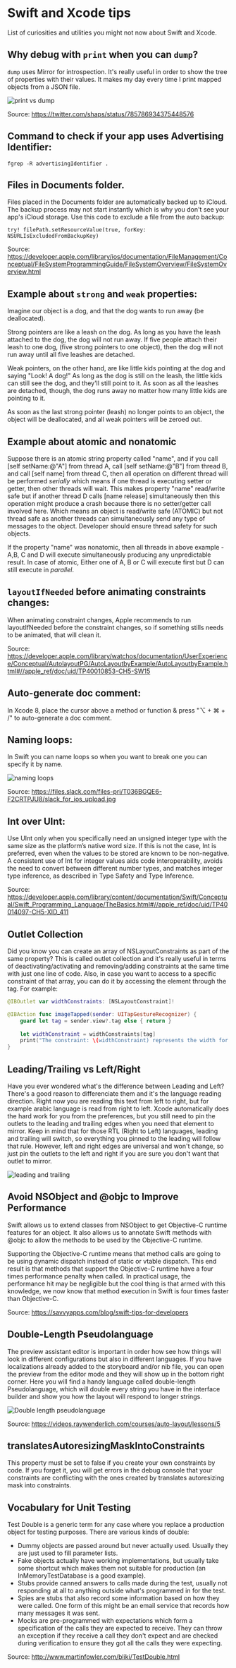 # Swift and Xcode tips

List of curiosities and utilities you might not now about Swift and Xcode.

## Why debug with `print` when you can `dump`?

`dump` uses Mirror for introspection. It's really useful in order to show the tree of properties with their values. It makes my day every time I print mapped objects from a JSON file.

![print vs dump](Dump.png)

Source: https://twitter.com/shaps/status/785786934375448576

## Command to check if your app uses Advertising Identifier:

``fgrep -R advertisingIdentifier .``

## Files in Documents folder.

Files placed in the Documents folder are automatically backed up to iCloud.
The backup process may not start instantly which is why you don't see your app's iCloud storage.
Use this code to exclude a file from the auto backup:

``try! filePath.setResourceValue(true, forKey: NSURLIsExcludedFromBackupKey)``

Source: https://developer.apple.com/library/ios/documentation/FileManagement/Conceptual/FileSystemProgrammingGuide/FileSystemOverview/FileSystemOverview.html

## Example about `strong` and `weak` properties:

Imagine our object is a dog, and that the dog wants to run away (be deallocated).

Strong pointers are like a leash on the dog. As long as you have the leash attached to the dog, the dog will not run away. If five people attach their leash to one dog, (five strong pointers to one object), then the dog will not run away until all five leashes are detached.

Weak pointers, on the other hand, are like little kids pointing at the dog and saying "Look! A dog!" As long as the dog is still on the leash, the little kids can still see the dog, and they'll still point to it. As soon as all the leashes are detached, though, the dog runs away no matter how many little kids are pointing to it.

As soon as the last strong pointer (leash) no longer points to an object, the object will be deallocated, and all weak pointers will be zeroed out.

## Example about atomic and nonatomic

Suppose there is an atomic string property called "name", and if you call [self setName:@"A"] from thread A, call [self setName:@"B"] from thread B, and call [self name] from thread C, then all operation on different thread will be performed *serially* which means if one thread is executing setter or getter, then other threads will wait. This makes property "name" read/write safe but if another thread D calls [name release] simultaneously then this operation might produce a crash because there is no setter/getter call involved here. Which means an object is read/write safe (ATOMIC) but not thread safe as another threads can simultaneously send any type of messages to the object. Developer should ensure thread safety for such objects.

If the property "name" was nonatomic, then all threads in above example - A,B, C and D will execute simultaneously producing any unpredictable result. In case of atomic, Either one of A, B or C will execute first but D can still execute in *parallel*.

## ``layoutIfNeeded`` before animating constraints changes:

When animating constraint changes, Apple recommends to run layoutIfNeeded before the constraint changes, so if something stills needs to be animated, that will clean it.

Source: https://developer.apple.com/library/watchos/documentation/UserExperience/Conceptual/AutolayoutPG/AutoLayoutbyExample/AutoLayoutbyExample.html#//apple_ref/doc/uid/TP40010853-CH5-SW15

## Auto-generate doc comment:

In Xcode 8, place the cursor above a method or function & press "⌥ + ⌘ + /" to auto-generate a doc comment.

## Naming loops:

In Swift you can name loops so when you want to break one you can specify it by name.

![naming loops](NamingLoops.jpg)

Source: https://files.slack.com/files-pri/T036BGQE6-F2CRTPJU8/slack_for_ios_upload.jpg

## Int over UInt:

Use UInt only when you specifically need an unsigned integer type with the same size as the platform’s native word size. If this is not the case, Int is preferred, even when the values to be stored are known to be non-negative. A consistent use of Int for integer values aids code interoperability, avoids the need to convert between different number types, and matches integer type inference, as described in Type Safety and Type Inference.

Source: https://developer.apple.com/library/content/documentation/Swift/Conceptual/Swift_Programming_Language/TheBasics.html#//apple_ref/doc/uid/TP40014097-CH5-XID_411

## Outlet Collection

Did you know you can create an array of NSLayoutConstraints as part of the same property? This is called outlet collection and it's really useful in terms of deactivating/activating and removing/adding constraints at the same time with just one line of code. Also, in case you want to access to a specific constraint of that array, you can do it by accessing the element through the tag. For example:

```swift
@IBOutlet var widthConstraints: [NSLayoutConstraint]!

@IBAction func imageTapped(sender: UITapGestureRecognizer) {
    guard let tag = sender.view?.tag else { return }
    
    let widthConstraint = widthConstraints[tag]
    print("The constraint: \(widthConstraint) represents the width for the outlet referenced by the tag \(tag)")
}
```

## Leading/Trailing vs Left/Right

Have you ever wondered what's the difference between Leading and Left? There's a good reason to differenciate them and it's the language reading direction. Right now you are reading this text from left to right, but for example arabic language is read from right to left. Xcode automatically does the hard work for you from the preferences, but you still need to pin the outlets to the leading and trailing edges when you need that element to mirror. Keep in mind that for those RTL (Right to Left) languages, leading and trailing will switch, so everything you pinned to the leading will follow that rule. However, left and right edges are universal and won't change, so just pin the outlets to the left and right if you are sure you don't want that outlet to mirror.

![leading and trailing](Leading&Trailing.png)

## Avoid NSObject and @objc to Improve Performance

Swift allows us to extend classes from NSObject to get Objective-C runtime features for an object. It also allows us to annotate Swift methods with @objc to allow the methods to be used by the Objective-C runtime.

Supporting the Objective-C runtime means that method calls are going to be using dynamic dispatch instead of static or vtable dispatch. This end result is that methods that support the Objective-C runtime have a four times performance penalty when called. In practical usage, the performance hit may be negligible but the cool thing is that armed with this knowledge, we now know that method execution in Swift is four times faster than Objective-C.

Source: https://savvyapps.com/blog/swift-tips-for-developers

## Double-Length Pseudolanguage

The preview assistant editor is important in order how see how things will look in different configurations but also in different languages. If you have localizations already added to the storyboard and/or nib file, you can open the preview from the editor mode and they will show up in the bottom right corner. Here you will find a handy language called double-length Pseudolanguage, which will double every string you have in the interface builder and show you how the layout will respond to longer strings.

![Double length pseudolanguage](DoublePseudolanguage.png)

Source: https://videos.raywenderlich.com/courses/auto-layout/lessons/5

## translatesAutoresizingMaskIntoConstraints

This property must be set to false if you create your own constraints by code. If you forget it, you will get errors in the debug console that your constraints are conflicting with the ones created by translates autoresizing mask into constraints.

## Vocabulary for Unit Testing

Test Double is a generic term for any case where you replace a production object for testing purposes. There are various kinds of double:
- Dummy objects are passed around but never actually used. Usually they are just used to fill parameter lists.
- Fake objects actually have working implementations, but usually take some shortcut which makes them not suitable for production (an InMemoryTestDatabase is a good example).
- Stubs provide canned answers to calls made during the test, usually not responding at all to anything outside what's programmed in for the test.
- Spies are stubs that also record some information based on how they were called. One form of this might be an email service that records how many messages it was sent.
- Mocks are pre-programmed with expectations which form a specification of the calls they are expected to receive. They can throw an exception if they receive a call they don't expect and are checked during verification to ensure they got all the calls they were expecting.

Source: http://www.martinfowler.com/bliki/TestDouble.html
